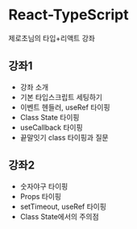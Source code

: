 # React-TypeScript
제로초님의 타입+리액트 강좌

## 강좌1

  - 강좌 소개
  - 기본 타입스크립트 세팅하기
  - 이벤트 헨들러, useRef 타이핑
  - Class State 타이핑
  - useCallback 타이핑
  - 끝말잇기 class 타이핑과 질문

## 강좌2

  - 숫자야구 타이핑
  - Props 타이핑
  - setTimeout, useRef 타이핑
  - Class State에서의 주의점